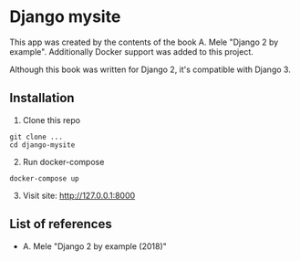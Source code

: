 # Django mysite

This app was created by the contents of the book A. Mele "Django 2 by example".
Additionally Docker support was added to this project.

Although this book was written for Django 2, it's compatible with Django 3.

## Installation

1. Clone this repo
```
git clone ...
cd django-mysite
```
2. Run docker-compose
```
docker-compose up
```
3. Visit site: http://127.0.0.1:8000

## List of references

- A. Mele "Django 2 by example (2018)"